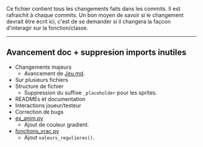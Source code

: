 Ce fichier contient tous les changements faits dans les commits. Il est rafraichit à chaque commits.
Un bon moyen de savoir si le changement devrait être écrit ici, c'est de se demander si il changera la façcon d'interagir sur la fonction/classe.

<!--
format:
## [message du commit]
+ Changements majeurs
	- [Changements à la base du but du commit]
+ Sur plusieurs fichiers
	- [Autres changements?]
+ Structure de fichier
	- [Changements sur la structure de ficher]
+ READMEs et documentation
	- [Changements dans la doc?]
+ Interaction joueur/testeur
	- [Changement touches/dialogue/...]
+ Correction de bug
	- [Interaction joueur/testeur mais pour les corrections de bugs]
+ [fichier/classe]
	- [...]

--------------template--------------
## 
+ Changements majeurs
+ Sur plusieurs fichiers
+ Structure de fichier
+ READMEs et documentation
+ Interactions joueur/testeur
+ Correction de bugs
+ []()
	- 
------------------------------------
-->
<!--
Nils: J'utilise l'ordre Ajout, Renommage, Déplacement, Modification, Effacement/Destruction, Autre.
-->
_____
## Avancement doc + suppresion imports inutiles
+ Changements majeurs
	- Avancement de [Jeu.md](doc/Jeu.md).
+ Sur plusieurs fichiers
+ Structure de fichier
	- Suppression du suffixe `_placeholder` pour les sprites.
+ READMEs et documentation
+ Interactions joueur/testeur
+ Correction de bugs
+ [ex_anim.py](exemples/ex_anim.py)
	- Ajout de couleur gradient.
+ [fonctions_vrac.py](sources/fonctions_vrac.py)
	- Ajout `valeurs_regulieres()`.